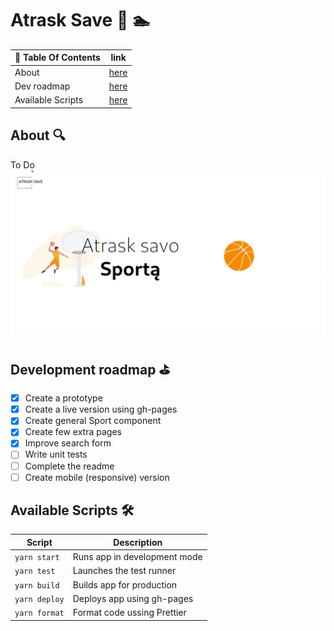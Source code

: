 # Atrask Save :runner: :swimmer:

| 📖 Table Of Contents | link       |
| -------------------- | ---------- |
| About                | [here](#1) |
| Dev roadmap          | [here](#2) |
| Available Scripts    | [here](#3) |

## About 🔍 <a name='1'></a>

To Do
![](./example.gif)

## Development roadmap :golf: <a name='2'></a>

- [x] Create a prototype
- [x] Create a live version using gh-pages
- [x] Create general Sport component
- [x] Create few extra pages
- [x] Improve search form
- [ ] Write unit tests
- [ ] Complete the readme
- [ ] Create mobile (responsive) version

## Available Scripts 🛠️ <a name="3"></a>

| Script        | Description                  |
| ------------- | ---------------------------- |
| `yarn start`  | Runs app in development mode |
| `yarn test`   | Launches the test runner     |
| `yarn build`  | Builds app for production    |
| `yarn deploy` | Deploys app using gh-pages   |
| `yarn format` | Format code ussing Prettier  |
